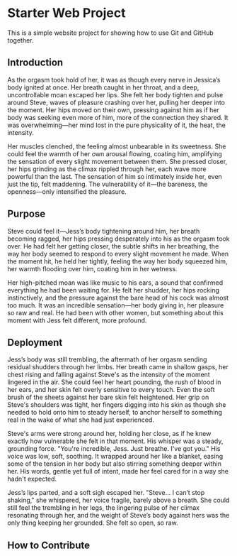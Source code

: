 # Starter Web Project

This is a simple website project for showing how to use Git and GitHub together.

## Introduction

As the orgasm took hold of her, it was as though every nerve in Jessica’s body ignited at once. Her breath caught in her throat, and a deep, uncontrollable moan escaped her lips. She felt her body tighten and pulse around Steve, waves of pleasure crashing over her, pulling her deeper into the moment. Her hips moved on their own, pressing against him as if her body was seeking even more of him, more of the connection they shared. It was overwhelming—her mind lost in the pure physicality of it, the heat, the intensity.

Her muscles clenched, the feeling almost unbearable in its sweetness. She could feel the warmth of her own arousal flowing, coating him, amplifying the sensation of every slight movement between them. She pressed closer, her hips grinding as the climax rippled through her, each wave more powerful than the last. The sensation of him so intimately inside her, even just the tip, felt maddening. The vulnerability of it—the bareness, the openness—only intensified the pleasure.

## Purpose

Steve could feel it—Jess’s body tightening around him, her breath becoming ragged, her hips pressing desperately into his as the orgasm took over. He had felt her getting closer, the subtle shifts in her breathing, the way her body seemed to respond to every slight movement he made. When the moment hit, he held her tightly, feeling the way her body squeezed him, her warmth flooding over him, coating him in her wetness.

Her high-pitched moan was like music to his ears, a sound that confirmed everything he had been waiting for. He felt her shudder, her hips rocking instinctively, and the pressure against the bare head of his cock was almost too much. It was an incredible sensation—her body giving in, her pleasure so raw and real. He had been with other women, but something about this moment with Jess felt different, more profound.

## Deployment

Jess’s body was still trembling, the aftermath of her orgasm sending residual shudders through her limbs. Her breath came in shallow gasps, her chest rising and falling against Steve's as the intensity of the moment lingered in the air. She could feel her heart pounding, the rush of blood in her ears, and her skin felt overly sensitive to every touch. Even the soft brush of the sheets against her bare skin felt heightened. Her grip on Steve's shoulders was tight, her fingers digging into his skin as though she needed to hold onto him to steady herself, to anchor herself to something real in the wake of what she had just experienced.

Steve's arms were strong around her, holding her close, as if he knew exactly how vulnerable she felt in that moment. His whisper was a steady, grounding force. "You're incredible, Jess. Just breathe. I've got you." His voice was low, soft, soothing. It wrapped around her like a blanket, easing some of the tension in her body but also stirring something deeper within her. His words, gentle yet full of intent, made her feel cared for in a way she hadn't expected.

Jess’s lips parted, and a soft sigh escaped her. "Steve… I can’t stop shaking," she whispered, her voice fragile, barely above a breath. She could still feel the trembling in her legs, the lingering pulse of her climax resonating through her, and the weight of Steve’s body against hers was the only thing keeping her grounded. She felt so open, so raw.

## How to Contribute
